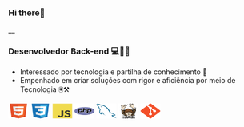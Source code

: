 ### Hi there👋 ###
__
### Desenvolvedor Back-end 💻🦾🤓
* Interessado por tecnologia e partilha de conhecimento 💾
* Empenhado em criar soluções com rigor e aficiência por meio de Tecnologia 🖲⚒
<div> 
<img align="center" height="30" width="40" src="https://github.com/devicons/devicon/blob/master/icons/html5/html5-original.svg">
<img align="center" height="30" width="40" src="https://github.com/devicons/devicon/blob/master/icons/css3/css3-original.svg">
<img align="center" height="30" width="40" src="https://github.com/devicons/devicon/blob/master/icons/javascript/javascript-original.svg">
<img align="center" height="30" width="40" src="https://github.com/devicons/devicon/blob/master/icons/php/php-original.svg">
<img align="center" height="30" width="40" src="https://github.com/devicons/devicon/blob/master/icons/mysql/mysql-original.svg">
<img align="center" height="30" width="40" src="https://github.com/devicons/devicon/blob/master/icons/composer/composer-original.svg">
<img align="center" height="30" width="40" src="https://github.com/devicons/devicon/blob/master/icons/git/git-original.svg">
</div>     
<!--
buscando assim o constante aprimoramento de habilidades sociais (soft skills) e técnica.
**antunesjunior/antunesjunior** is a ✨ _special_ ✨ repository because its `README.md` (this file) appears on your GitHub profile.
Here are some ideas to get you started:
- 👯 I’m looking to collaborate on ...
- 🤔 I’m looking for help with ...
- 💬 Ask me about ...
- 📫 How to reach me: ...
- 😄 Pronouns: ...
- ⚡ Fun fact: ...
- 🌱 **I’m currently learning:** PHP, MYSQL(Maria DB)
-->

